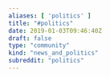 ```yaml
---
aliases: [ 'politics' ]
title: "#politics"
date: 2019-01-03T09:46:40Z
draft: false
type: "community"
kind: "news_and_politics"
subreddit: "politics"
---
```

